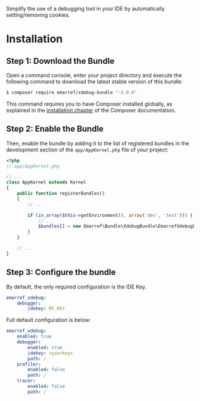 Simplify the use of a debugging tool in your IDE by automatically setting/removing cookies.

Installation
============

Step 1: Download the Bundle
---------------------------

Open a command console, enter your project directory and execute the
following command to download the latest stable version of this bundle:

```bash
$ composer require emarref/xdebug-bundle "~1.0.0"
```

This command requires you to have Composer installed globally, as explained
in the [installation chapter](https://getcomposer.org/doc/00-intro.md)
of the Composer documentation.

Step 2: Enable the Bundle
-------------------------

Then, enable the bundle by adding it to the list of registered bundles
in the development section of the `app/AppKernel.php` file of your project:

```php
<?php
// app/AppKernel.php

// ...
class AppKernel extends Kernel
{
    public function registerBundles()
    {
        // ...

        if (in_array($this->getEnvironment(), array('dev', 'test'))) {
            // ...
            $bundles[] = new Emarref\Bundle\XdebugBundle\EmarrefXdebugBundle();
        }
    }

    // ...
}
```

Step 3: Configure the bundle
----------------------------

By default, the only required configuration is the IDE Key.

```yaml
emarref_xdebug:
    debugger:
        idekey: MY_KEY
```

Full default configuration is below:

```yaml
emarref_xdebug:
    enabled: true
    debugger:
        enabled: true
        idekey: <yourkey>
        path: /
    profiler:
        enabled: false
        path: /
    tracer:
        enabled: false
        path: /
```
